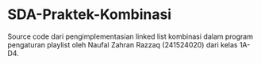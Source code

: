 # SDA-Praktek-Kombinasi
Source code dari pengimplementasian linked list kombinasi dalam program pengaturan playlist oleh Naufal Zahran Razzaq (241524020) dari kelas 1A-D4.
